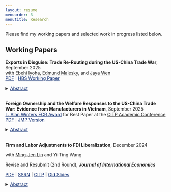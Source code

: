 ```yaml
---
layout: resume
menuorder: 3
menutitle: Research
---
```


Please find my working papers and selected work in progress listed below.

## Working Papers

**Exports in Disguise: Trade Re-Routing during the US-China Trade War**, September 2025 <br>
with <a href="https://ebehii.github.io/" target="_blank">Ebehi Iyoha</a>, <a href="https://sites.duke.edu/malesky/" target="_blank">Edmund Malesky</a>, and <a href="https://www.jayawen.com/" target="_blank">Jaya Wen</a> <br> 
<a href="https://sungjuwu.github.io/documents/Vietnam_rerouting_paper.pdf" target="_blank"><span style="color:#012169"><u>PDF</u></span></a> | <a href="https://www.hbs.edu/ris/Publication%20Files/24-072_a50d1294-e645-4a28-b1f1-ec4e86bd20e4.pdf" target="_blank"><span style="color:#012169"><u>HBS Working Paper</u></span></a> <br>
<details>
    <summary><span style="color:#012169"><u>Abstract</u></span></summary><p>Countries increasingly deploy origin-specific tariffs as geopolitical instruments, and the 2018 US–China trade war is a leading example. Prior research has found that this conflict triggered substantial trade reallocation; however, the proportion of these changes attributable to evasive rerouting versus production relocation remains unclear. We address this gap by introducing a general, replicable rerouting measure, which we apply to transaction-level data from Vietnam during the 2018-2019 trade war. Exploiting variation in tariff exposure and timing, we show that the share of Vietnam’s exports to the US rerouted from China increased by 1.74 percentage points for the average tariff hike, and the increase was driven by new establishments and Chinese-owned firms. Our decomposition of Vietnam’s export growth to the US between 2018 and 2021 suggests that 8.8% of the $52.8 billion increase was due to rerouting whereas 39.8% reflected domestic value-added.</p>
</details> <br>

**Foreign Ownership and the Welfare Responses to the US-China Trade War: Evidence from Manufacturers in Vietnam**, September 2025 <br>
<a href="https://sungjuwu.github.io/documents/Best_paper_award_CITP_2025.pdf" target="_blank"><span style="color:#012169"><u>L. Alan Winters ECR Award</u></span></a> for Best Paper at the <a href="https://citp.ac.uk/academic-conference-2025" target="_blank">CITP Academic Conference</a> <br>
<a href="https://sungjuwu.github.io/documents/JMP_sungjuwu.pdf" target="_blank"><span style="color:#012169"><u>PDF</u></span></a> | <a href="https://sungjuwu.github.io/documents/JMP_sungjuwu_old.pdf" target="_blank"><span style="color:#012169"><u>JMP Version</u></span></a>
<details>
    <summary><span style="color:#012169"><u>Abstract</u></span></summary><p>This paper studies the welfare implications of the US–China trade war in Vietnam. Utilizing an enterprise survey in Vietnam that covers the universe of registered firms with information on their capital ownership, I provide novel evidence that Vietnam’s positive responses in employment and exports in 2017–2019 are driven mainly by foreign-owned manufacturers. To further understand the welfare gains of the trade war episode, I develop and estimate a quantitative model of trade participation with foreign ownership, where foreign-owned and domestic manufacturers differ in their distributions of productivity and fixed costs to participate in sourcing and exporting activities. A foreign demand shock to Vietnam of a magnitude similar to that of the trade war raises the real expenditure in the model by 5 percent, predominantly from an increase in labor income.</p>
</details> <br> 

**Firm and Labor Adjustments to FDI Liberalization**, December 2024 <br>
<p>with <a href="https://economicsatntu.wixsite.com/ming-jen-lin" target="_blank">Ming-Jen Lin</a> and Yi-Ting Wang <br>
<p>Revise and Resubmit (2nd Round), <em><strong>Journal of International Economics</strong></em></p>
    <a href="https://sungjuwu.github.io/documents/CNFDI_paper.pdf" target="_blank"><span style="color:#012169"><u>PDF</u></span></a>
    | <a href="https://papers.ssrn.com/sol3/papers.cfm?abstract_id=4347657" target="_blank"><span style="color:#012169"><u>SSRN</u></span></a>
    | <a href="https://citp.ac.uk/publications/firm-and-labour-adjustments-to-fdi-liberalisation" target="_blank"><span style="color:#012169"><u>CITP</u></span></a>
    | <a href="https://sungjuwu.github.io/documents/CNFDI_slides.pdf" target="_blank"><span style="color:#012169"><u>Old Slides</u></span></a> <br></p>
<details>
    <summary><span style="color:#012169"><u>Abstract</u></span></summary><p>This paper studies how liberalizing outward foreign direct investments (FDI) affects manufacturers’ engagement in global production and their domestic workers’ labor market outcomes. Focusing on a liberalization policy in 2001 by the government of Taiwan that allowed 122 electronic products to be produced in China, we estimate its
effect on Taiwanese electronic manufacturers and their domestic workers. Employing a matched difference-in-differences strategy, we find that the manufacturers targeted by the policy were on average 14% more likely to invest in China relative to the non-targeted ones. Correspondingly, the domestic incumbent workers of the targeted manufacturers were on average more likely to change their jobs, stay employed for fewer years, and have lower wages in subsequent years relative to those employed by the nontargeted ones. The worker-level effects of the policy exhibited substantial heterogeneity across the initial wage distribution, with the top-decile workers benefiting and the other workers losing on average.</p>
</details> <br>
